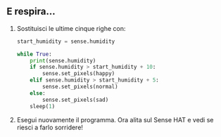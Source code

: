 ## E respira...

1. Sostituisci le ultime cinque righe con:
    
    ```python
    start_humidity = sense.humidity
    
    while True:
        print(sense.humidity)
        if sense.humidity > start_humidity + 10:
            sense.set_pixels(happy)
        elif sense.humidity > start_humidity + 5:
            sense.set_pixels(normal)
        else:
            sense.set_pixels(sad)
        sleep(1)
    ```

2. Esegui nuovamente il programma. Ora alita sul Sense HAT e vedi se riesci a farlo sorridere!